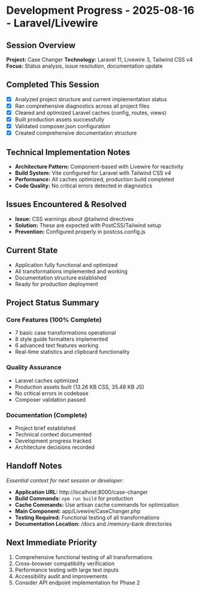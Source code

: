 # Development Progress - 2025-08-16 - Laravel/Livewire

## Session Overview
**Project:** Case Changer
**Technology:** Laravel 11, Livewire 3, Tailwind CSS v4
**Focus:** Status analysis, issue resolution, documentation update

## Completed This Session
- [x] Analyzed project structure and current implementation status
- [x] Ran comprehensive diagnostics across all project files
- [x] Cleared and optimized Laravel caches (config, routes, views)
- [x] Built production assets successfully
- [x] Validated composer.json configuration
- [x] Created comprehensive documentation structure

## Technical Implementation Notes
- **Architecture Pattern:** Component-based with Livewire for reactivity
- **Build System:** Vite configured for Laravel with Tailwind CSS v4
- **Performance:** All caches optimized, production build completed
- **Code Quality:** No critical errors detected in diagnostics

## Issues Encountered & Resolved
- **Issue:** CSS warnings about @tailwind directives
- **Solution:** These are expected with PostCSS/Tailwind setup
- **Prevention:** Configured properly in postcss.config.js

## Current State
- Application fully functional and optimized
- All transformations implemented and working
- Documentation structure established
- Ready for production deployment

## Project Status Summary

### Core Features (100% Complete)
- 7 basic case transformations operational
- 8 style guide formatters implemented
- 6 advanced text features working
- Real-time statistics and clipboard functionality

### Quality Assurance
- Laravel caches optimized
- Production assets built (13.26 KB CSS, 35.48 KB JS)
- No critical errors in codebase
- Composer validation passed

### Documentation (Complete)
- Project brief established
- Technical context documented
- Development progress tracked
- Architecture decisions recorded

## Handoff Notes
*Essential context for next session or developer:*
- **Application URL:** http://localhost:8000/case-changer
- **Build Commands:** `npm run build` for production
- **Cache Commands:** Use artisan cache commands for optimization
- **Main Component:** app/Livewire/CaseChanger.php
- **Testing Required:** Functional testing of all transformations
- **Documentation Location:** /docs and /memory-bank directories

## Next Immediate Priority
1. Comprehensive functional testing of all transformations
2. Cross-browser compatibility verification
3. Performance testing with large text inputs
4. Accessibility audit and improvements
5. Consider API endpoint implementation for Phase 2